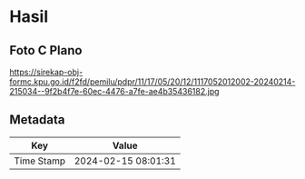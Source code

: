 # Hasil

## Foto C Plano

https://sirekap-obj-formc.kpu.go.id/f2fd/pemilu/pdpr/11/17/05/20/12/1117052012002-20240214-215034--9f2b4f7e-60ec-4476-a7fe-ae4b35436182.jpg


## Metadata

| Key        | Value               |
| ---------- | ------------------- |
| Time Stamp | 2024-02-15 08:01:31 |




